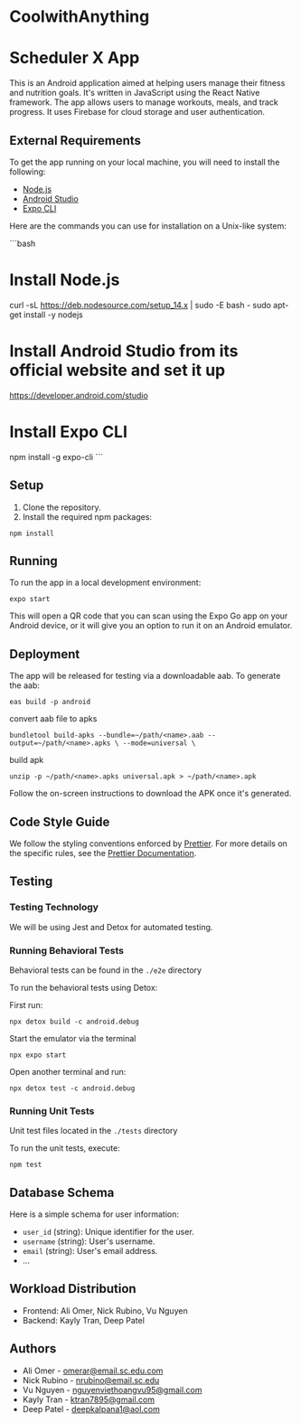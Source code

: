 # CoolwithAnything

# Scheduler X App

This is an Android application aimed at helping users manage their fitness and nutrition goals. It's written in JavaScript using the React Native framework. The app allows users to manage workouts, meals, and track progress. It uses Firebase for cloud storage and user authentication.

## External Requirements

To get the app running on your local machine, you will need to install the following:

- [Node.js](https://nodejs.org/en/)
- [Android Studio](https://developer.android.com/studio)
- [Expo CLI](https://docs.expo.dev/get-started/installation/)

Here are the commands you can use for installation on a Unix-like system:

\```bash

# Install Node.js

curl -sL https://deb.nodesource.com/setup_14.x | sudo -E bash -
sudo apt-get install -y nodejs

# Install Android Studio from its official website and set it up

https://developer.android.com/studio

# Install Expo CLI

npm install -g expo-cli
\```

## Setup

1. Clone the repository.
2. Install the required npm packages:

```
npm install
```


## Running

To run the app in a local development environment:

```
expo start
```

This will open a QR code that you can scan using the Expo Go app on your Android device, or it will give you an option to run it on an Android emulator.

## Deployment

The app will be released for testing via a downloadable aab. To generate the aab:

```
eas build -p android
```

convert aab file to apks
```
bundletool build-apks --bundle=~/path/<name>.aab --output=~/path/<name>.apks \ --mode=universal \
```

build apk
```
unzip -p ~/path/<name>.apks universal.apk > ~/path/<name>.apk    
```

Follow the on-screen instructions to download the APK once it's generated.

## Code Style Guide

We follow the styling conventions enforced by [Prettier](https://prettier.io/). For more details on the specific rules, see the [Prettier Documentation](https://prettier.io/docs/en/index.html).


## Testing

### Testing Technology

We will be using Jest and Detox for automated testing.

### Running Behavioral Tests

Behavioral tests can be found in the `./e2e` directory

To run the behavioral tests using Detox:

First run:

```
npx detox build -c android.debug
```

Start the emulator via the terminal

```
npx expo start
```

Open another terminal and run:

```
npx detox test -c android.debug
```

### Running Unit Tests
Unit test files located in the `./tests` directory

To run the unit tests, execute:

```
npm test
```

## Database Schema

Here is a simple schema for user information:

- `user_id` (string): Unique identifier for the user.
- `username` (string): User's username.
- `email` (string): User's email address.
- ...

## Workload Distribution

- Frontend: Ali Omer, Nick Rubino, Vu Nguyen
- Backend: Kayly Tran, Deep Patel

## Authors

- Ali Omer - omerar@email.sc.edu.com
- Nick Rubino - nrubino@email.sc.edu
- Vu Nguyen - nguyenviethoangvu95@gmail.com
- Kayly Tran - ktran7895@gmail.com
- Deep Patel - deepkalpana1@aol.com
